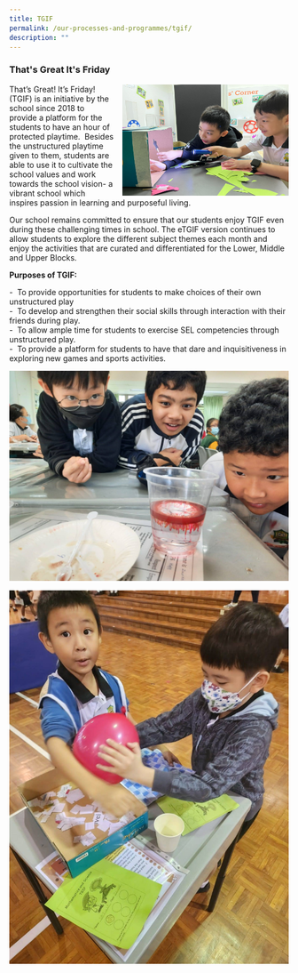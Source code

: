```yaml
---
title: TGIF
permalink: /our-processes-and-programmes/tgif/
description: ""
---
```

### That's Great It's Friday

<img src="/images/TGIF/2023%20tgif%20photo%203%20-%20aainoo%20a.jpeg" style="width:300px;height:200px;margin-left:15px;" align="right">


That’s Great! It’s Friday! (TGIF) is an initiative by the school since 2018 to provide a platform for the students to have an hour of protected playtime.&nbsp; Besides the unstructured playtime given to them, students are able to use it to cultivate the school values and work towards the school vision- a vibrant school which inspires passion in learning and purposeful living.  

Our school remains committed to ensure that our students enjoy TGIF even during these challenging times in school. The eTGIF version continues to allow students to explore the different subject themes each month and enjoy the activities that are curated and differentiated for the Lower, Middle and Upper Blocks.  
  

**Purposes of TGIF:**  

\-&nbsp; To provide opportunities for students to make choices of their own unstructured play  
\-&nbsp; To develop and strengthen their social skills through interaction with their friends during play.    
\-&nbsp; To allow ample time for students to exercise SEL competencies through unstructured play.&nbsp;    
\-&nbsp; To provide a platform for students to have that dare and inquisitiveness in exploring new games&nbsp;and sports activities.


![](/images/TGIF/2023%20tgif%20photo%202%20-%20aainoo%20a.jpeg)

![](/images/TGIF/2023%20tgif%20photo%201%20-%20aainoo%20a.jpeg)